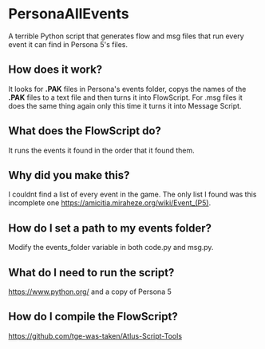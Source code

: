 # PersonaAllEvents
A terrible Python script that generates flow and msg files that run every event it can find in Persona 5's files.

## How does it work?
It looks for **.PAK** files in Persona's events folder, copys the names of the **.PAK** files to a text file and then turns it into FlowScript. For .msg files it does the same thing again only this time it turns it into Message Script.

## What does the FlowScript do?
It runs the events it found in the order that it found them.

## Why did you make this?
I couldnt find a list of every event in the game. The only list I found was this incomplete one https://amicitia.miraheze.org/wiki/Event_(P5).

## How do I set a path to my events folder?
Modify the events_folder variable in both code.py and msg.py.

## What do I need to run the script?
https://www.python.org/ and a copy of Persona 5

## How do I compile the FlowScript?
https://github.com/tge-was-taken/Atlus-Script-Tools

